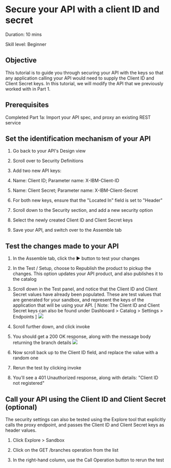 # Secure your API with a client ID and secret

 
Duration: 10 mins

Skill level: Beginner
 
 
## Objective

This tutorial is to guide you through securing your API with the keys so that any application calling your API would need to supply the Client ID and Client Secret keys. In this tutorial, we will modify the API that we previously worked with in Part 1.

## Prerequisites

Completed Part 1a: Import your API spec, and proxy an existing REST service


## Set the identification mechanism of your API

1. Go back to your API's Design view

2. Scroll over to Security Definitions

3. Add two new API keys: 

4. Name: Client ID;  Parameter name: X-IBM-Client-ID

5. Name: Client Secret;  Parameter name: X-IBM-Client-Secret

6. For both new keys, ensure that the "Located In" field is set to "Header"

7. Scroll down to the Security section, and add a new security option

8. Select the newly created Client ID and Client Secret keys

9. Save your API, and switch over to the Assemble tab


  

## Test the changes made to your API

1. In the Assemble tab, click the ► button to test your changes

2. In the Test / Setup, choose to Republish the product to pickup the changes. This option updates your API product, and also publishes it to the catalog

3. Scroll down in the Test panel, and notice that the Client ID and Client Secret values have already been populated. These are test values that are generated for your sandbox, and represent the keys of the application that will be using your API. [ Note: The Client ID and Client Secret keys can also be found under  Dashboard > Catalog > Settings > Endpoints ]
![](https://ibm.box.com/shared/static/lleen2lw1vo4bgdwobumk2s5bznp0izw.jpg)

4. Scroll further down, and click invoke

5. You should get a 200 OK response, along with the message body returning the branch details
![](https://ibm.box.com/shared/static/tr85ot2eynvgye7f3jg6btvcwrsr14tk.jpg)

6. Now scroll back up to the Client ID field, and replace the value with a random one

7. Rerun the test by clicking invoke

8. You'll see a 401 Unauthorized response, along with details: "Client ID not registered"



## Call your API using the Client ID and Client Secret (optional)

The security settings can also be tested using the Explore tool that explicitly calls the proxy endpoint, and passes the Client ID and Client Secret keys as header values.

1. Click Explore > Sandbox

2. Click on the GET /branches operation from the list

3. In the right-hand column, use the Call Operation button to rerun the test


